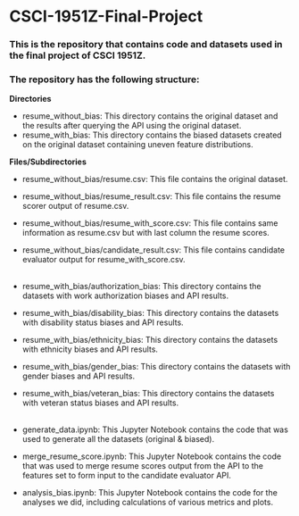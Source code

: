 # CSCI-1951Z-Final-Project

### This is the repository that contains code and datasets used in the final project of CSCI 1951Z. <br>
### The repository has the following structure:

**Directories** 
- resume_without_bias: This directory contains the original dataset and the results after querying the API using the original dataset. <br>
- resume_with_bias: This directory contains the biased datasets created on the original dataset containing uneven feature distributions. <br>

**Files/Subdirectories**
- resume_without_bias/resume.csv: This file contains the original dataset.
- resume_without_bias/resume_result.csv: This file contains the resume scorer output of resume.csv.
- resume_without_bias/resume_with_score.csv: This file contains same information as resume.csv but with last column the resume scores.
- resume_without_bias/candidate_result.csv: This file contains candidate evaluator output for resume_with_score.csv. <br> <br>
- resume_with_bias/authorization_bias: This directory contains the datasets with work authorization biases and API results.
- resume_with_bias/disability_bias: This directory contains the datasets with disability status biases and API results.
- resume_with_bias/ethnicity_bias: This directory contains the datasets with ethnicity biases and API results.
- resume_with_bias/gender_bias: This directory contains the datasets with gender biases and API results.
- resume_with_bias/veteran_bias: This directory contains the datasets with veteran status biases and API results. <br> <br>

- generate_data.ipynb: This Jupyter Notebook contains the code that was used to generate all the datasets (original & biased).
- merge_resume_score.ipynb: This Jupyter Notebook contains the code that was used to merge resume scores output from the API to the features set to form input to the candidate evaluator API.
- analysis_bias.ipynb: This Jupyter Notebook contains the code for the analyses we did, including calculations of various metrics and plots.
